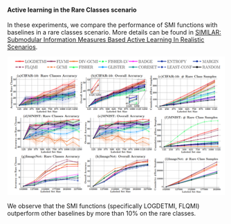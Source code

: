 #### Active learning in the Rare Classes scenario
In these experiments, we compare the performance of SMI functions with baselines in a rare classes scenario.
More details can be found in [SIMILAR: Submodular Information Measures Based Active Learning In Realistic Scenarios](https://arxiv.org/abs/2107.00717).

![AUGMENT](../../../experiment_plots/similar_rare_classes.PNG?raw=true)

We observe that the SMI functions (specifically LOGDETMI, FLQMI) outperform other baselines by more than 10% on the rare classes.
